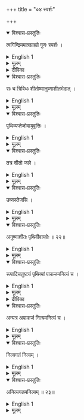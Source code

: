 +++
title = "०४ स्पर्शः"

+++

<details open><summary>विश्वास-प्रस्तुतिः</summary>

त्वगिन्द्रियमात्रग्राह्यो गुणः स्पर्शः ।
</details>

<details><summary>English 1</summary>

That quality which can be cognized only by the skin or the sense of touch is called Touch
</details>

<details><summary>मूलम्</summary>

त्वगिन्द्रियमात्रग्राह्यो गुणः स्पर्शः ।
</details>

<details><summary>दीपिका</summary>

स्पर्शं लक्षयति **त्वगिति**। स्पर्शत्वेऽतिव्याप्तिवारणाय गुणपदम्। संयोगादावतिव्याप्तिवारणाय मात्रपदम्।
</details>


<details open><summary>विश्वास-प्रस्तुतिः</summary>

सः च त्रिविधः शीतोष्णानुष्णाशीतभेदात् ।
</details>

<details><summary>English 1</summary>

And it is of 3 kinds, through the distinctions of cold, warm and temperate (neither hot nor cold)
</details>

<details><summary>मूलम्</summary>

सः च त्रिविधः शीतोष्णानुष्णाशीतभेदात् ।
</details>


<details open><summary>विश्वास-प्रस्तुतिः</summary>

पृथिव्यप्तेजोवायुवृत्तिः ।
</details>

<details><summary>English 1</summary>

This quality (Taste) resides in Earth, Water, Light and Air
</details>

<details><summary>मूलम्</summary>

पृथिव्यप्तेजोवायुवृत्तिः ।
</details>


<details open><summary>विश्वास-प्रस्तुतिः</summary>

तत्र शीतो जले ।
</details>

<details><summary>English 1</summary>

Cold Touch resides in water
</details>

<details><summary>मूलम्</summary>

तत्र शीतो जले ।
</details>


<details open><summary>विश्वास-प्रस्तुतिः</summary>

उष्णस्तेजसि ।
</details>

<details><summary>English 1</summary>

Warm touch resides in Light
</details>

<details><summary>मूलम्</summary>

उष्णस्तेजसि ।
</details>


<details open><summary>विश्वास-प्रस्तुतिः</summary>

अनुष्णाशीतः पृथिवीवाय्वोः ॥ २२॥
</details>

<details><summary>English 1</summary>

Temperate Touch resides in Earth and air
</details>

<details><summary>मूलम्</summary>

अनुष्णाशीतः पृथिवीवाय्वोः ॥ २२॥
</details>



<details open><summary>विश्वास-प्रस्तुतिः</summary>

रूपादिचतुष्टयं पृथिव्यां पाकजमनित्यं च ।
</details>

<details><summary>English 1</summary>

The 4 qualities of which Colour is the first (i.e., Colour, Taste, Odour and Touch) may be produced in Earth  by maturation (by the special conjunction of heat ) and they are then transient.
</details>

<details><summary>मूलम्</summary>

रूपादिचतुष्टयं पृथिव्यां पाकजमनित्यं च ।
</details>

<details><summary>दीपिका</summary>

**पाकजमिति**। पाकस् तेजःसयोगः। तेन पूर्वरूपं नश्यति रूपान्तरमुत्पद्यत् इत्यर्थः। तत्र परमाणुष्वेव पाको न द्व्यणुकादौ। आमनिक्षिप्ते घटे परमाणुषु रूपान्तरोत्पत्तौ श्यामघटनाशे पुनर्द्व्यणुकादिक्रमेण रक्तघटोत्पत्तिः। तत्र परमानवः समवायिकारणम्। तेजः संयोगोऽसमवायिकारणम्। अदृष्टादिकं निमित्तकारणम्। द्व्यणुकादिरूपे कारणरूपमसमवायिकारणमिति पीलुपाकवादिनो वैशेषिकाः। पूर्वघटस्य नाशं विनैव अवयविनि अवयवेषु च परमाणुपर्यन्तेषु युगपद्रूपान्तरोत्पत्तिरिति पिठरपाकवादिनो नैयायिकाः। अत एव पार्थिवपरमाणुरूपादिकमनित्यमित्यर्थः। अन्यत्र जलादवित्यर्थः। **नित्यगतमिति**। परमाणुगतमित्यर्थः। **अनित्यगतमिति**। द्व्यणुकादिगतमित्यर्थः। रूपादिचतुष्टयं उद्भूतं प्रत्यक्षम्। अनुद्भूतमप्रत्यक्षम्। उद्भूतत्वं प्रत्यक्षत्वप्रयोजको धर्मः। तदभावोऽनुद्भूतत्वम्।
</details>


<details open><summary>विश्वास-प्रस्तुतिः</summary>

अन्यत्र अपाकजं नित्यमनित्यं च ।
</details>

<details><summary>English 1</summary>

In others, (i.e., water, light and air) Colour and the like are not owing to the conjunction of Heat. They are eternal or transient
</details>

<details><summary>मूलम्</summary>

अन्यत्र अपाकजं नित्यमनित्यं च ।
</details>


<details open><summary>विश्वास-प्रस्तुतिः</summary>

नित्यगतं नित्यम् ।
</details>

<details><summary>English 1</summary>

When they reside in eternal things (as atoms) they are eternal
</details>

<details><summary>मूलम्</summary>

नित्यगतं नित्यम् ।
</details>


<details open><summary>विश्वास-प्रस्तुतिः</summary>

अनित्यगतमनित्यम् ॥ २३॥
</details>

<details><summary>English 1</summary>

When they reside in things not eternal (viz. products), they are transient
</details>

<details><summary>मूलम्</summary>

अनित्यगतमनित्यम् ॥ २३॥
</details>
